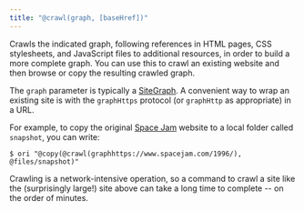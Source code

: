 ```yaml
---
title: "@crawl(graph, [baseHref])"
---
```


Crawls the indicated graph, following references in HTML pages, CSS stylesheets, and JavaScript files to additional resources, in order to build a more complete graph. You can use this to crawl an existing website and then browse or copy the resulting crawled graph.

The `graph` parameter is typically a [SiteGraph](/core/SiteGraph.html). A convenient way to wrap an existing site is with the `graphHttps` protocol (or `graphHttp` as appropriate) in a URL.

For example, to copy the original [Space Jam](https://www.spacejam.com/1996/) website to a local folder called `snapshot`, you can write:

```console
$ ori "@copy(@crawl(graphhttps://www.spacejam.com/1996/), @files/snapshot)"
```

Crawling is a network-intensive operation, so a command to crawl a site like the (surprisingly large!) site above can take a long time to complete -- on the order of minutes.
